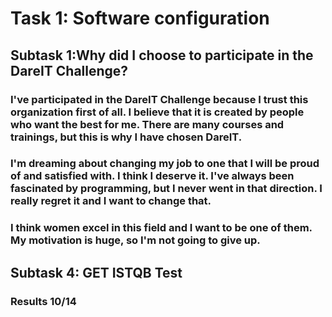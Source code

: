 # Task 1: Software configuration
## Subtask 1:Why did I choose to participate in the DareIT Challenge?
### I've participated in the DareIT Challenge because I trust this organization first of all. I believe that it is created by people who want the best for me. There are many courses and trainings, but this is why I have chosen DareIT. 
### I'm dreaming about changing my job to one that I will be proud of and satisfied with. I think I deserve it. I've always been fascinated by programming, but I never went in that direction. I really regret it and I want to change that. 
### I think women excel in this field and I want to be one of them. My motivation is huge, so I'm not going to give up.
## Subtask 4: GET ISTQB Test 
### Results 10/14